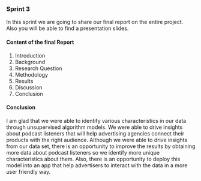
### Sprint 3
In this sprint we are going to share our final report on the entire project. Also you will be able to find a presentation slides.

#### Content of the final Report

1. Introduction						
2. Background						
3. Research Question					
4. Methodology							
5. Results						
6. Discussion						
7. Conclusion							

#### Conclusion

I am glad that we were able to identify various characteristics in our data through unsupervised algorithm models. We were able to drive insights about podcast listeners that will help advertising agencies connect their products with the right audience.
Although we were able to drive insights from our data set, there is an opportunity to improve the results by obtaining more data about podcast listeners so we identify more unique characteristics about them.
Also, there is an opportunity to deploy this model into an app that help advertisers to interact with the data in a more user friendly way.





```python

```
